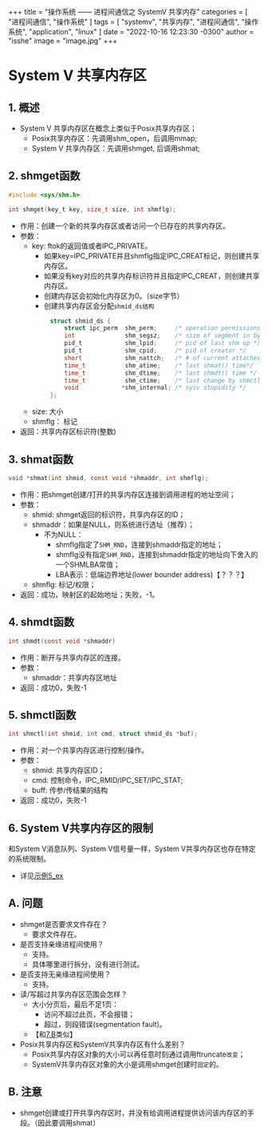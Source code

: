 +++
title = "操作系统 —— 进程间通信之 SystemV 共享内存"
categories = [ "进程间通信", "操作系统" ]
tags = [ "systemv", "共享内存", "进程间通信", "操作系统", "application", "linux" ]
date = "2022-10-16 12:23:30 -0300"
author = "isshe"
image = "image.jpg"
+++


# System V 共享内存区


## 1. 概述
* System V 共享内存区在概念上类似于Posix共享内存区；
    * Posix共享内存区：先调用shm_open，后调用mmap;
    * System V 共享内存区：先调用shmget, 后调用shmat;

## 2. shmget函数
```c
#include <sys/shm.h>

int shmget(key_t key, size_t size, int shmflg);
```
* 作用：创建一个新的共享内存区或者访问一个已存在的共享内存区。
* 参数：
    * key: ftok的返回值或者IPC_PRIVATE。
        * 如果key=IPC_PRIVATE并且shmflg指定IPC_CREAT标记，则创建共享内存区。
        * 如果没有key对应的共享内存标识符并且指定IPC_CREAT，则创建共享内存区。
        * 创建内存区会初始化内存区为0。（size字节）
        * 创建共享内存区会分配`shmid_ds结构`
        ```c
             struct shmid_ds {
                 struct ipc_perm  shm_perm;     /* operation permissions */
                 int              shm_segsz;    /* size of segment in bytes */
                 pid_t            shm_lpid;     /* pid of last shm op */
                 pid_t            shm_cpid;     /* pid of creator */
                 short            shm_nattch;   /* # of current attaches */
                 time_t           shm_atime;    /* last shmat() time*/
                 time_t           shm_dtime;    /* last shmdt() time */
                 time_t           shm_ctime;    /* last change by shmctl() */
                 void            *shm_internal; /* sysv stupidity */
             };
        ```
    * size: 大小
    * shmflg： 标记
* 返回：共享内存区标识符(整数)

## 3. shmat函数
```c
void *shmat(int shmid, const void *shmaddr, int shmflg);
```
* 作用：把shmget创建/打开的共享内存区连接到调用进程的地址空间；
* 参数：
    * shmid: shmget返回的标识符，共享内存区的ID；
    * shmaddr：如果是NULL，则系统进行选址（推荐）；
        * 不为NULL：
            * shmflg指定了`SHM_RND`，连接到shmaddr指定的地址；
            * shmflg没有指定`SHM_RND`，连接到shmaddr指定的地址向下舍入的一个SHMLBA常值；
            * LBA表示：低端边界地址(lower bounder address)【？？？】
    * shmflg: 标记/权限；
* 返回：成功，映射区的起始地址；失败，-1。

## 4. shmdt函数
```c
int shmdt(const void *shmaddr)
```
* 作用：断开与共享内存区的连接。
* 参数：
    * shmaddr：共享内存区地址
* 返回：成功0，失败-1

## 5. shmctl函数
```c
int shmctl(int shmid, int cmd, struct shmid_ds *buf);
```
* 作用：对一个共享内存区进行控制/操作。
* 参数：
    * shmid: 共享内存区ID；
    * cmd: 控制命令，IPC_RMID/IPC_SET/IPC_STAT;
    * buff: 传参/传结果的结构
* 返回：成功0，失败-1

## 6. System V共享内存区的限制
和System V消息队列、System V信号量一样，System V共享内存区也存在特定的系统限制。
* 详见[示例5_ex](Examples/5_ex_svshm_limites.c)

## A. 问题
* shmget是否要求文件存在？
    * 要求文件存在。
* 是否支持亲缘进程间使用？
    * 支持。
    * 具体哪里进行拆分，没有进行测试。
* 是否支持无亲缘进程间使用？
    * 支持。
* 读/写超过共享内存区范围会怎样？
    * 大小分页后，最后不足1页：
        * 访问不超过此页，不会报错；
        * 超过，则段错误(segmentation fault)。
    * 【和[7.B](../7.共享内存区/Readme.md)类似】
* Posix共享内存区和SystemV共享内存区有什么差别？
    * Posix共享内存区对象的大小可以再任意时刻通过调用ftruncate`改变`；
    * SystemV共享内存区对象的大小是调用shmget创建时`固定`的。

## B. 注意
* shmget创建或打开共享内存区时，并没有给调用进程提供访问该内存区的手段。（因此要调用shmat）




